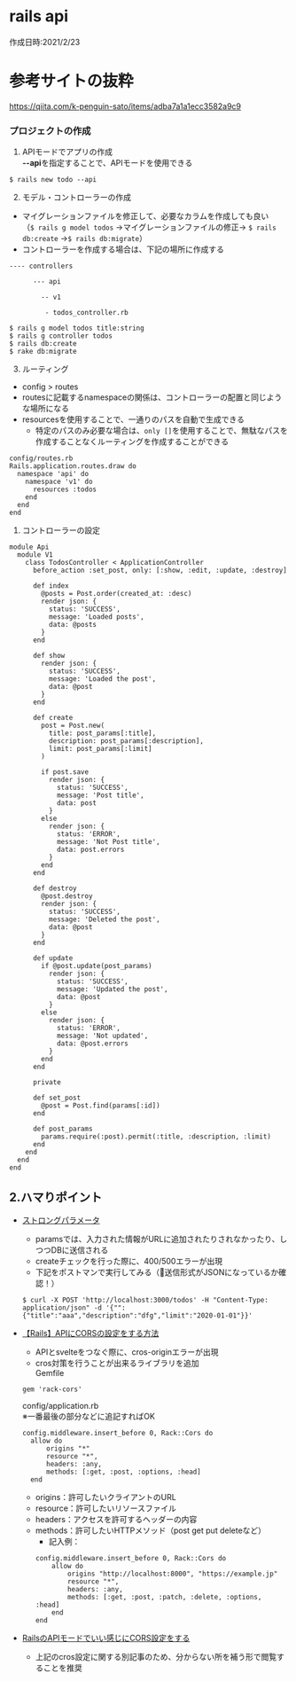 # rails api
作成日時:2021/2/23

# 参考サイトの抜粋
https://qiita.com/k-penguin-sato/items/adba7a1a1ecc3582a9c9

### プロジェクトの作成
1. APIモードでアプリの作成   
**--api**を指定することで、APIモードを使用できる
```
$ rails new todo --api
```
2. モデル・コントローラーの作成
* マイグレーションファイルを修正して、必要なカラムを作成しても良い   
（`$ rails g model todos` →マイグレーションファイルの修正→ `$ rails db:create` →`$ rails db:migrate`）
* コントローラーを作成する場合は、下記の場所に作成する
```
---- controllers

      --- api

        -- v1

         - todos_controller.rb
```

```
$ rails g model todos title:string
$ rails g controller todos
$ rails db:create
$ rake db:migrate
```
3. ルーティング
* config > routes
* routesに記載するnamespaceの関係は、コントローラーの配置と同じような場所になる
* resourcesを使用することで、一通りのパスを自動で生成できる
  * 特定のパスのみ必要な場合は、`only []`を使用することで、無駄なパスを作成することなくルーティングを作成することができる
```
config/routes.rb
Rails.application.routes.draw do
  namespace 'api' do
    namespace 'v1' do
      resources :todos
    end
  end
end
```
1. コントローラーの設定
```
module Api
  module V1
    class TodosController < ApplicationController
      before_action :set_post, only: [:show, :edit, :update, :destroy]

      def index
        @posts = Post.order(created_at: :desc)
        render json: { 
          status: 'SUCCESS', 
          message: 'Loaded posts', 
          data: @posts
        }
      end

      def show
        render json: { 
          status: 'SUCCESS', 
          message: 'Loaded the post', 
          data: @post 
        }
      end

      def create
        post = Post.new(
          title: post_params[:title],
          description: post_params[:description],
          limit: post_params[:limit]
        )

        if post.save
          render json: { 
            status: 'SUCCESS', 
            message: 'Post title', 
            data: post
          }
        else
          render json: { 
            status: 'ERROR', 
            message: 'Not Post title', 
            data: post.errors 
          }
        end
      end

      def destroy
        @post.destroy
        render json: { 
          status: 'SUCCESS', 
          message: 'Deleted the post', 
          data: @post 
        }
      end

      def update
        if @post.update(post_params)
          render json: { 
            status: 'SUCCESS', 
            message: 'Updated the post', 
            data: @post
          }
        else
          render json: { 
            status: 'ERROR', 
            message: 'Not updated', 
            data: @post.errors 
          }
        end
      end

      private

      def set_post
        @post = Post.find(params[:id])
      end

      def post_params
        params.require(:post).permit(:title, :description, :limit)
      end
    end
  end
end
```

## 2.ハマりポイント
* [ストロングパラメータ](https://techblog.kyamanak.com/entry/2017/08/29/012909)
  * paramsでは、入力された情報がURLに追加されたりされなかったり、しつつDBに送信される
  * createチェックを行った際に、400/500エラーが出現
  * 下記をポストマンで実行してみる（👀送信形式がJSONになっているか確認！）
  ```
  $ curl -X POST 'http://localhost:3000/todos' -H "Content-Type: application/json" -d '{"":{"title":"aaa","description":"dfg","limit":"2020-01-01"}}'
  ```
  
* [【Rails】APIにCORSの設定をする方法](https://mintaku-blog.net/rails-cors/)
  * APIとsvelteをつなぐ際に、cros-originエラーが出現
  * cros対策を行うことが出来るライブラリを追加   
  Gemfile
  ```
  gem 'rack-cors'
  ```
  config/application.rb   
  ※一番最後の部分などに追記すればOK
  ```
  config.middleware.insert_before 0, Rack::Cors do
    allow do
        origins "*"
        resource "*",
        headers: :any,
        methods: [:get, :post, :options, :head]
    end
  ```
  * origins：許可したいクライアントのURL
  * resource：許可したいリソースファイル
  * headers：アクセスを許可するヘッダーの内容
  * methods：許可したいHTTPメソッド（post get put deleteなど）
    * 記入例：
    ```
    config.middleware.insert_before 0, Rack::Cors do
        allow do
            origins "http://localhost:8000", "https://example.jp"
            resource "*",
            headers: :any,
            methods: [:get, :post, :patch, :delete, :options, :head]
        end
    end
    ```

* [RailsのAPIモードでいい感じにCORS設定をする](https://qiita.com/sugo/items/9c5f9cc5d88e6d7efa2d)
  * 上記のcros設定に関する別記事のため、分からない所を補う形で閲覧することを推奨
